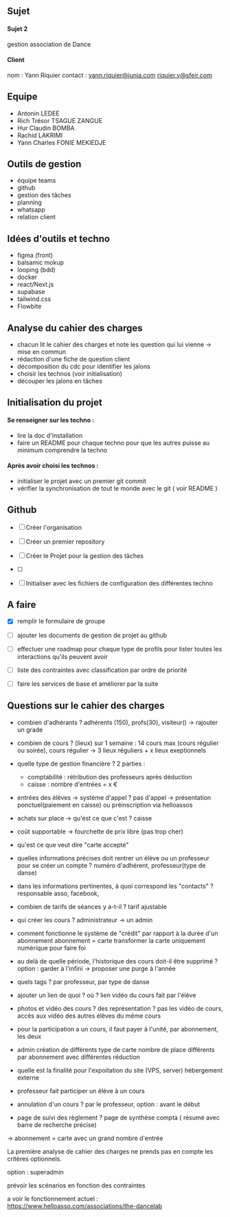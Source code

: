 ## Sujet

#### Sujet 2 
gestion association de Dance
#### Client
nom : Yann Riquier 
contact : yann.riquier@junia.com
riquier.y@sfeir.com



## Equipe

- Antonin LEDEE
- Rich Trésor TSAGUE ZANGUE
- Hur Claudin BOMBA
- Rachid LAKRIMI
- Yann Charles FONIE MEKIEDJE


## Outils de gestion

- équipe teams
- github
- gestion des tâches
- planning
- whatsapp
- relation client


## Idées d'outils et techno

- figma (front)
- balsamic mokup
- looping (bdd)
- docker
- react/Next.js
- supabase
- tailwind.css
- Flowbite


## Analyse du cahier des charges

- chacun lit le cahier des charges et note les question qui lui vienne -> mise en commun
- rédaction d'une fiche de question client
- décomposition du cdc pour identifier les jalons
- choisir les technos (voir initialisation)
- découper les jalons en tâches


## Initialisation du projet

#### Se renseigner sur les techno : 
- lire la doc d'installation
- faire un README pour chaque techno pour que les autres puisse au minimum comprendre la techno

#### Après avoir choisi les technos : 
- initialiser le projet avec un premier git commit
- vérifier la synchronisation de tout le monde avec le git ( voir README )


## Github

- [ ] Créer l'organisation
- [ ] Créer un premier repository
- [ ] Créer le Projet pour la gestion des tâches
- [ ] 
- [ ] Initialiser avec les fichiers de configuration des différentes techno


## A faire

- [x] remplir le formulaire de groupe
- [ ] ajouter les documents de gestion de projet au github
- [ ] effectuer une roadmap pour chaque type de profils pour lister toutes les interactions qu'ils peuvent avoir
- [ ] liste des contraintes avec classification par ordre de priorité
- [ ] faire les services de base et améliorer par la suite


## Questions sur le cahier des charges

- combien d'adhérants ?
adhérents (150), profs(30), visiteur() -> rajouter un grade
- combien de cours ? (lieux)
sur 1 semaine : 14 cours max (cours régulier ou soirée), cours régulier -> 3 lieux réguliers + x lieux exeptionnels
- quelle type de gestion financière ?
2 parties : 
	- comptabilité : rétribution des professeurs après déduction
	- caisse : nombre d'entrées = x €
- entrées des élèves -> système d'appel ?
pas d'appel -> présentation ponctuel(paiement en caisse) ou préinscription via helloassos
- achats sur place -> qu'est ce que c'est ?
caisse
- coût supportable -> fourchette de prix
libre (pas trop cher)
- qu'est ce que veut dire "carte accepté"

- quelles informations précises doit rentrer un élève ou un professeur pour se créer un compte ?
numéro d'adhérent, professeur(type de danse)
- dans les informations pertinentes, à quoi correspond les "contacts" ?
responsable asso, facebook, 
- combien de tarifs de séances y a-t-il ?
tarif ajustable
- qui créer les cours ?
administrateur -> un admin
- comment fonctionne le système de "crédit" par rapport à la durée d'un abonnement
abonnement = carte transformer la carte uniquement numérique pour faire foi
- au delà de quelle période, l'historique des cours doit-il être supprimé ?
option : garder à l'infini -> proposer une purge à l'année
- quels tags ?
par professeur, par type de danse
- ajouter un lien de quoi ? où ?
lien vidéo du cours fait par l'élève
- photos et vidéo des cours ? des représentation ?
pas les vidéo de cours, accès aux vidéo des autres élèves du même cours
- pour la participation a un cours, il faut payer à l'unité, par abonnement, les deux
- admin création de différents type de carte
nombre de place différents par abonnement avec différentes réduction
- quelle est la finalité pour l'expoitation du site (VPS, server)
hébergement externe
- professeur fait participer un élève à un cours

- annulation d'un cours ?
par le professeur, option : avant le début 
- page de suivi des règlement ?
page de synthèse compta ( résumé avec barre de recherche précise)

-> abonnement = carte avec un grand nombre d'entrée

La première analyse de cahier des charges ne prends pas en compte les critères optionnels.

option : superadmin

prévoir les scénarios en fonction des contraintes

a voir le fonctionnement actuel : https://www.helloasso.com/associations/the-dancelab
